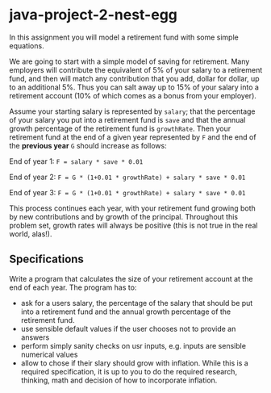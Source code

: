 # java-project-2-nest-egg
In this assignment you will model a retirement fund with some simple equations. 

We are going to start with a simple model of saving for retirement. Many employers will contribute the equivalent of 5% of your salary to a retirement fund, and then will match any contribution that you add, dollar for dollar, up to an additional 5%. Thus you can salt away up to 15% of your salary into a retirement account (10% of which comes as a bonus from your employer). 

Assume your starting salary is represented by `salary`; that the percentage of your salary you put into a retirement fund is `save` and that the annual growth percentage of the retirement fund is `growthRate`. Then your retirement fund at the end of a given year represented by `F` and the end of the **previous year** `G`  should increase as follows: 

End of year 1: `F = salary * save * 0.01`

End of year 2: `F = G * (1+0.01 * growthRate) + salary * save * 0.01`

End of year 3: `F = G * (1+0.01 * growthRate) + salary * save * 0.01`

This process continues each year, with your retirement fund growing both by new contributions and by growth of the principal. Throughout this problem set, growth rates will always be positive (this is not true in the real world, alas!). 

## Specifications
Write a program that calculates the size of your retirement account at the end of each year. The program has to:
* ask for a users salary, the percentage of the salary that should be put into a retirement fund and the annual growth percentage of the retirement fund.
* use sensible default values if the user chooses not to provide an answers
* perform simply sanity checks on usr inputs, e.g. inputs are sensible numerical values
* allow to chose if their slary should grow with inflation. While this is a required specification, it is up to you to do the required research, thinking, math and decision of how to incorporate inflation.


